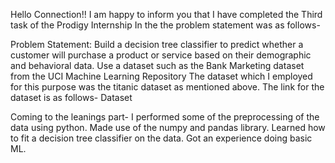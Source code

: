 Hello Connection!!
I am happy to inform you that I have completed the Third task of the Prodigy Internship
In the the problem statement was as follows-

Problem Statement: Build a decision tree classifier to predict whether a customer will purchase a product or service based on their demographic and behavioral data. Use a dataset such as the Bank Marketing dataset from the UCI Machine Learning Repository
The dataset which I employed for this purpose was the titanic dataset as mentioned above.
The link for the dataset is as follows- Dataset

Coming to the leanings part-
I performed some of the preprocessing of the data using python.
Made use of the numpy and pandas library.
Learned how to fit a decision tree classifier on the data.
Got an experience doing basic ML.
